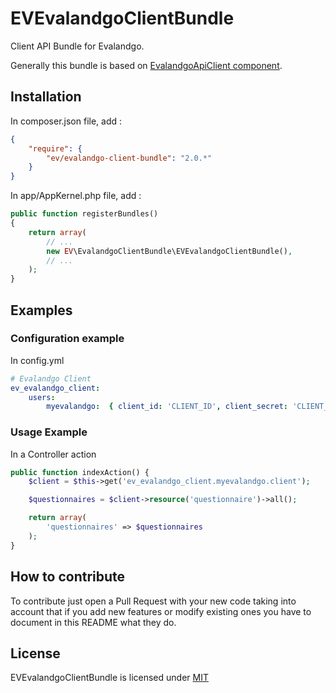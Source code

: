 # EVEvalandgoClientBundle
Client API Bundle for Evalandgo.

Generally this bundle is based on [EvalandgoApiClient component](https://github.com/evalandgo/EvalandgoApiClient/tree/2.0).

## Installation
In composer.json file, add :
```json
{
    "require": {
        "ev/evalandgo-client-bundle": "2.0.*"
    }
}
```

In app/AppKernel.php file, add :
```php
public function registerBundles()
{
    return array(
        // ...
        new EV\EvalandgoClientBundle\EVEvalandgoClientBundle(),
        // ...
    );
}
```

## Examples

### Configuration example
In config.yml
```yaml
# Evalandgo Client
ev_evalandgo_client:
    users:
        myevalandgo:  { client_id: 'CLIENT_ID', client_secret: 'CLIENT_SECRET' }
```

### Usage Example
In a Controller action
```php
public function indexAction() {
    $client = $this->get('ev_evalandgo_client.myevalandgo.client');

    $questionnaires = $client->resource('questionnaire')->all();

    return array(
        'questionnaires' => $questionnaires
    );
}
```

## How to contribute
To contribute just open a Pull Request with your new code taking into account that if you add new features or modify existing ones you have to document in this README what they do.

## License
EVEvalandgoClientBundle is licensed under [MIT](https://github.com/evalandgo/EVEvalandgoClientBundle/blob/master/LICENSE)